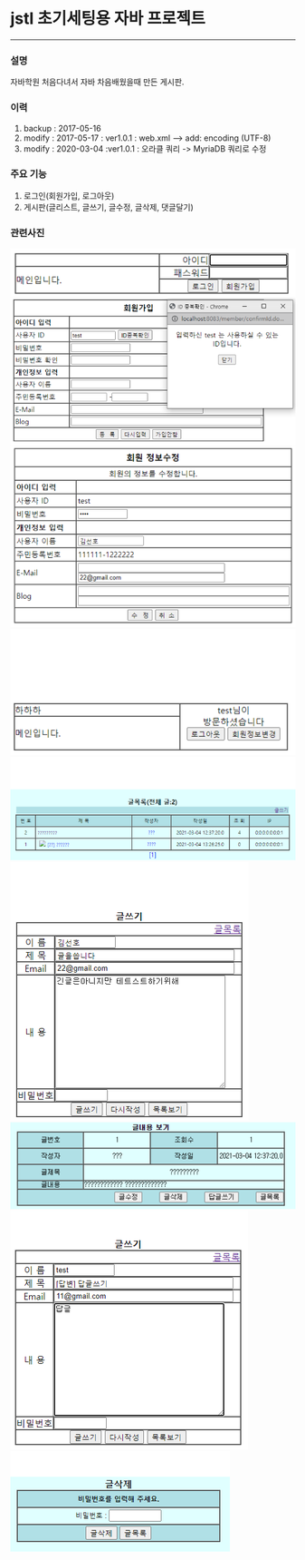 # jstl 초기세팅용 자바 프로젝트
------
### 설명
자바학원 처음다녀서 자바 차음배웠을때 만든 게시판.

### 이력
1. backup : 2017-05-16
2. modify : 2017-05-17 : ver1.0.1 : web.xml -->  add: encoding (UTF-8)
3. modify : 2020-03-04 :ver1.0.1 : 오라클 쿼리 -> MyriaDB 쿼리로 수정

### 주요 기능
1. 로그인(회원가입, 로그아웃)
2. 게시판(글리스트, 글쓰기, 글수정, 글삭제, 댓글달기)

### 관련사진
![login](./images/login2.png)
![userRegist](./images/userRegist.png)
![userModify](./images/userModify.png)
![loginSuccess](./images/loginsuccess.png)
![boardList](./images/boardList.png)
![boardWrite](./images/boardWrite.png)
![boardView](./images/boardView.png)
![boardModify](./images/boardModify.png)
![boardDelete](./images/boardDelete.png)

